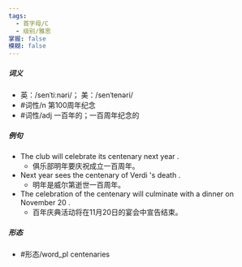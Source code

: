 ```yaml
---
tags:
  - 首字母/C
  - 级别/雅思
掌握: false
模糊: false
---
```

##### 词义
- 英：/senˈtiːnəri/； 美：/senˈtenəri/
- #词性/n  第100周年纪念
- #词性/adj  一百年的；一百周年纪念的
##### 例句
- The club will celebrate its centenary next year .
	- 俱乐部明年要庆祝成立一百周年。
- Next year sees the centenary of Verdi 's death .
	- 明年是威尔第逝世一百周年。
- The celebration of the centenary will culminate with a dinner on November 20 .
	- 百年庆典活动将在11月20日的宴会中宣告结束。
##### 形态
- #形态/word_pl centenaries
